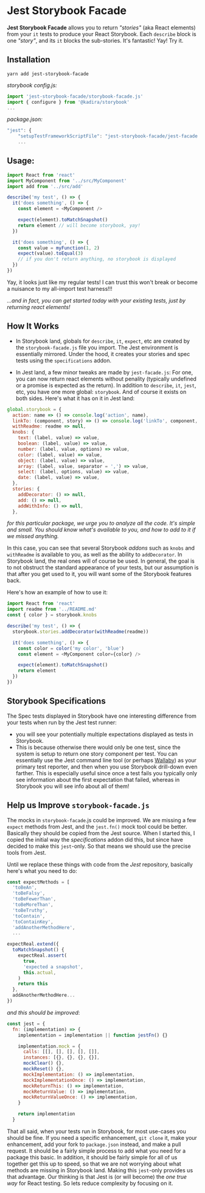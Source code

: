 # Jest Storybook Facade
**Jest Storybook Facade** allows you to return *"stories"* (aka React elements) from your `it` tests to produce
your React Storybook. Each `describe` block is one *"story"*, and its `it` blocks the sub-stories. It's fantastic! Yay! Try it.


## Installation
```yarn add jest-storybook-facade```

*storybook config.js:*
```javascript
import 'jest-storybook-facade/storybook-facade.js'
import { configure } from '@kadira/storybook'
...
```

*package.json:*
```javascript
"jest": {
    "setupTestFrameworkScriptFile": "jest-storybook-facade/jest-facade.js",
    ...
```


## Usage:

```javascript
import React from 'react'
import MyComponent from '../src/MyComponent'
import add from '../src/add'

describe('my test', () => {
  it('does something', () => {
    const element = <MyComponent />

    expect(element).toMatchSnapshot()
    return element // will become storybook, yay!
  })

  it('does something', () => {
    const value = myFunction(1, 2)
    expect(value).toEqual(3)
    // if you don't return anything, no storybook is displayed
  })
})
```
Yay, it looks just like my regular tests! I can trust this won't break or become a nuisance to my all-import test harness!!!

*...and in fact, you can get started today with your existing tests, just by returning react elements!*

## How It Works

* In Storybook land, globals for `describe`, `it`, `expect`, etc are created by the `storybook-facade.js` file you import. The
Jest environment is essentially mirrored. Under the hood, it creates your stories and spec tests using the `specifications` addon.

* In Jest land, a few minor tweaks are made by `jest-facade.js`: For one, you can now return react elements without penality (typically
undefined or a promise is expected as the return). In addition to `describe`, `it`, `jest`, etc, you have one more global: `storybook`.
And of course it exists on both sides. Here's what it has on it in Jest land:

```javascript
global.storybook = {
  action: name => () => console.log('action', name),
  linkTo: (component, story) => () => console.log('linkTo', component, story),
  withReadme: readme => null,
  knobs: {
    text: (label, value) => value,
    boolean: (label, value) => value,
    number: (label, value, options) => value,
    color: (label, value) => value,
    object: (label, value) => value,
    array: (label, value, separator = ',') => value,
    select: (label, options, value) => value,
    date: (label, value) => value,
  },
  stories: {
    addDecorator: () => null,
    add: () => null,
    addWithInfo: () => null,
  },
```
*for this particular package, we urge you to analyze all the code. It's simple and small. You should know what's available to you, and how to
add to it if we missed anything.*

In this case, you can see that several Storybook *addons* such as `knobs` and `withReadme` is available to you, as well as the ability to
`addDecorator`. In Storybook land, the real ones will of course be used. In general, the goal is to not obstruct the standard appearance
of your tests, but our assumption is that after you get used to it, you will want some of the Storybook features back.

Here's how an example of how to use it:

```javascript
import React from 'react'
import readme from '../README.md'
const { color } = storybook.knobs

describe('my test', () => {
  storybook.stories.addDecorator(withReadme(readme))

  it('does something', () => {
    const color = color('my color', 'blue')
    const element = <MyComponent color={color} />

    expect(element).toMatchSnapshot()
    return element
  })
})
```

## Storybook Specifications

The Spec tests displayed in Storybook have one interesting difference from your tests when run by the Jest test runner: 

* you will see your potentially multiple expectations
displayed as tests in Storybook. 
* This is because otherwise there would only be one test, since the system is setup to return
one story component per test. You can essentially use the Jest command line tool (or perhaps [Wallaby](http://www.wallabyjs.com))
as your primary test reporter, and then when you use Storybook drill-down even farther. This is especially useful since once a test fails
you typically only see information about the first expectation that failed, whereas in Storybook you will see info about all of them!  


## Help us Improve `storybook-facade.js`

The mocks in `storybook-facade`.js could be improved. We are missing a few `expect` methods from Jest, and the `jest.fn()` mock tool
could be better. Basically they should be copied from the Jest source. When I started this, I copied the initial way the *specifications* addon
did this, but since have decided to make this `jest`-only. So that means we should use the precise tools from Jest. 

Until we replace these things with code from the *Jest* repository, basically here's what you need to do:

```javascript
const expectMethods = [
  'toBeAn',
  'toBeFalsy',
  'toBeFewerThan',
  'toBeMoreThan',
  'toBeTruthy',
  'toContain',
  'toContainKey',
  'addAnotherMethodHere',
  ...

expectReal.extend({
  toMatchSnapshot() {
    expectReal.assert(
      true,
      'expected a snapshot',
      this.actual,
    )
    return this
  },
  addAnotherMethodHere...
})
```


*and this should be improved*:
```javascript
const jest = {
  fn: (implementation) => {
    implementation = implementation || function jestFn() {}

    implementation.mock = {
      calls: [[], [], [], [], []],
      instances: [{}, {}, {}, {}],
      mockClear() {},
      mockReset() {},
      mockImplementation: () => implementation,
      mockImplementationOnce: () => implementation,
      mockReturnThis: () => implementation,
      mockReturnValue: () => implementation,
      mockReturnValueOnce: () => implementation,
    }

    return implementation
  }
```

That all said, when your tests run in Storybook, for most use-cases you should be fine. If you need a specific enhancement, `git clone` it,
make your enhancement, add your fork to `package.json` instead, and make a pull request. It should be a fairly simple process to add what you need 
for a package this basic. In addition, it should be fairly simple for all of us together get this up to speed, so that we are not worrying about
what methods are missing in Storybook land. Making this `jest`-only provides us that advantage. Our thinking is that Jest is (or will become) the
*one true way* for React testing. So lets reduce complexity by focusing on it.